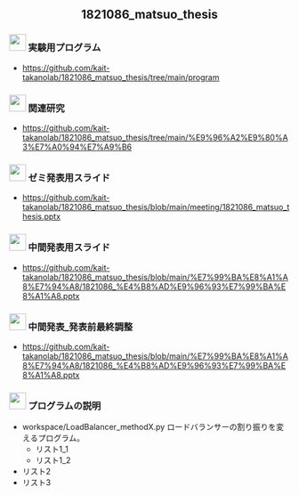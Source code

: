 
<h2 align="center">1821086_matsuo_thesis</h2>


### <img src="https://icooon-mono.com/i/icon_16004/icon_160041_64.png" height="30px;" /> 実験用プログラム

- https://github.com/kait-takanolab/1821086_matsuo_thesis/tree/main/program

### <img src="https://icooon-mono.com/i/icon_11129/icon_111291_64.png" height="30px;" /> 関連研究

- https://github.com/kait-takanolab/1821086_matsuo_thesis/tree/main/%E9%96%A2%E9%80%A3%E7%A0%94%E7%A9%B6

### <img src="https://icooon-mono.com/i/icon_12063/icon_120631_64.png" height="30px;" /> ゼミ発表用スライド

- https://github.com/kait-takanolab/1821086_matsuo_thesis/blob/main/meeting/1821086_matsuo_thesis.pptx

### <img src="https://icooon-mono.com/i/icon_12063/icon_120631_64.png" height="30px;" /> 中間発表用スライド

- https://github.com/kait-takanolab/1821086_matsuo_thesis/blob/main/%E7%99%BA%E8%A1%A8%E7%94%A8/1821086_%E4%B8%AD%E9%96%93%E7%99%BA%E8%A1%A8.pptx

### <img src="https://icooon-mono.com/i/icon_12063/icon_120631_64.png" height="30px;" /> 中間発表_発表前最終調整

- https://github.com/kait-takanolab/1821086_matsuo_thesis/blob/main/%E7%99%BA%E8%A1%A8%E7%94%A8/1821086_%E4%B8%AD%E9%96%93%E7%99%BA%E8%A1%A8.pptx

### <img src="https://icooon-mono.com/i/icon_15821/icon_158211_64.png" height="30px;" /> プログラムの説明




- workspace/LoadBalancer_methodX.py
ロードバランサーの割り振りを変えるプログラム。<br>
    - リスト1_1
    - リスト1_2
- リスト2
- リスト3
